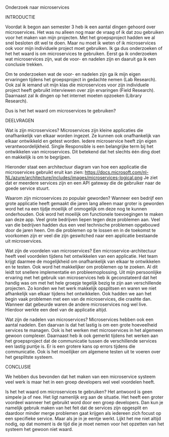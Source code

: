 Onderzoek naar microservices

INTRODUCTIE

Voordat ik begon aan semester 3 heb ik een aantal dingen gehoord over microservices. Het was nu alleen nog maar de vraag of ik dat zou gebruiken voor het maken van mijn projecten. Met het groepsproject hadden we al snel besloten dit wel te doen. Maar nu moet ik weten of ik microservices ook voor mijn individuele project moet gebruiken. Ik ga dus onderzoeken of het het waard is om microservices te gebruiken.
Eerst ga ik onderzoeken wat microservices zijn, wat de voor- en nadelen zijn en daaruit ga ik een conclusie trekken.

Om te onderzoeken wat de voor- en nadelen zijn ga ik mijn eigen ervaringen tijdens het groepsproject in gedachte nemen (Lab Research). Ook zal ik iemand uit mijn klas die microservices voor zijn individuele project heeft gebruikt interviewen over zijn ervaringen (Field Research). Daarnaast zal ik dingen op het internet moeten opzoeken (Library Research).

Dus is het het waard om microservices te gebruiken?

DEELVRAGEN

Wat is zijn microservices?
Microservices zijn kleine applicaties die onafhankelijk van elkaar worden ingezet. Ze kunnen ook onafhankelijk van elkaar ontwikkeld en getest worden. Iedere microservice heeft zijn eigen verantwoordelijkheid. Single Responsible is een belangrijke term bij het ontwikkelen van microservices. Dit betekend dat het slechts één ding doet en makkelijk is om te begrijpen.

Hieronder staat een architectuur diagram van hoe een applicatie die microservices gebruikt eruit kan zien:
https://docs.microsoft.com/nl-NL/azure/architecture/includes/images/microservices-logical.png
Je ziet dat er meerdere services zijn en een API gateway die de gebruiker naar de goede service stuurt.

Waarom zijn microservices zo populair geworden?
Wanneer een bedrijf een grote applicatie heeft gemaakt die jaren lang alleen maar groter is geworden word het na een tijdje moeilijk of onmogelijk om deze nog te kunnen onderhouden. Ook word het moeilijk om functionele toevoegingen te maken aan deze app.
Veel grote bedrijven liepen tegen deze problemen aan. Veel van die bedrijven hadden dus een veel technische problemen opgebouwd door de jaren heen. Om die problemen op te lossen en in de toekomst te voorkomen zijn er veel die zijn geswitched naar een applicatie bestaande uit microservices.

Wat zijn de voordelen van microservices?
Een microservice-architectuur heeft veel voordelen tijdens het ontwikkelen van een applicatie. Het team krijgt daarmee de mogelijkheid om onafhankelijk van elkaar te ontwikkelen en te testen. Ook word het makkelijker om problemen op te zoeken. Al dit leidt tot snellere implementatie en probleemoplossing.
Uit mijn persoonlijke ervaring met het gebruik van microservices heb ik geconstateerd dat het handig was om met het hele groepje tegelijk bezig te zijn aan verschillende projecten. Zo konden we het werk makkelijk opsplitsen en waren we niet afhankelijk van elkaar tijdens het ontwikkelen. Ook hadden we aan het begin vaak problemen met een van de microservices, die crashte dan. Wanneer dat gebeurde waren de andere microservices nog wel live. Hierdoor werkte een deel van de applicatie altijd.

Wat zijn de nadelen van microservices?
Microservices hebben ook een aantal nadelen. Een daarvan is dat het lastig is om een grote hoeveelheid services te managen. Ook is het werken met microservices in het algemeen gewoon complexer. Daarnaast heb ik ook gemerkt tijdens het werken aan het groepsproject dat de communicatie tussen de verschillende services een lastig puntje is. Er is een grotere kans op errors tijdens die communicatie. Ook is het moeilijker om algemene testen uit te voeren over het gesplitste systeem.

CONCLUSIE

We hebben dus bevonden dat het maken van een microservice systeem veel werk is maar het in een groep developers wel veel voordelen heeft.

Is het het waard om microservices te gebruiken?
Het antwoord is geen simpele ja of nee. Het ligt namenlijk erg aan de situatie. Het heeft een groter voordeel wanneer het gebruikt word door een groep developers. Dan kun je namelijk gebruik maken van het feit dat de services zijn opgesplit en daardoor minder merge problemen gaat krijgen als iedereen zich focust op een specifieke service. Maar als je in je eentje werkt. Lijkt het me niet altijd nodig, op dat moment is de tijd die je moet nemen voor het opzetten van het systeem het gewoon niet waard.
